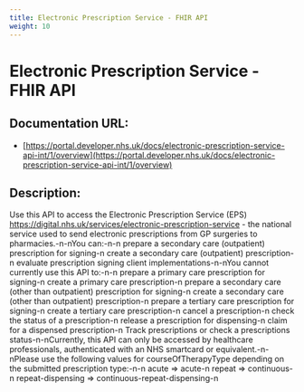 ```yaml
---
title: Electronic Prescription Service - FHIR API
weight: 10
---
```


# Electronic Prescription Service - FHIR API

## Documentation URL:
 - [https://portal.developer.nhs.uk/docs/electronic-prescription-service-api-int/1/overview](https://portal.developer.nhs.uk/docs/electronic-prescription-service-api-int/1/overview)

## Description:
Use this API to access the Electronic Prescription Service (EPS) <https://digital.nhs.uk/services/electronic-prescription-service> - the national service used to send electronic prescriptions from GP surgeries to pharmacies.-n-nYou can:-n-n    prepare a secondary care (outpatient) prescription for signing-n    create a secondary care (outpatient) prescription-n    evaluate prescription signing client implementations-n-nYou cannot currently use this API to:-n-n    prepare a primary care prescription for signing-n    create a primary care prescription-n    prepare a secondary care (other than outpatient) prescription for signing-n    create a secondary care (other than outpatient) prescription-n    prepare a tertiary care prescription for signing-n    create a tertiary care prescription-n    cancel a prescription-n    check the status of a prescription-n    release a prescription for dispensing-n    claim for a dispensed prescription-n    Track prescriptions or check a prescriptions status-n-nCurrently, this API can only be accessed by healthcare professionals, authenticated with an NHS smartcard or equivalent.-n-nPlease use the following values for courseOfTherapyType depending on the submitted prescription type:-n-n    acute => acute-n    repeat => continuous-n    repeat-dispensing => continuous-repeat-dispensing-n

